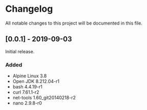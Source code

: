 # Changelog
All notable changes to this project will be documented in this file.



## [0.0.1] - 2019-09-03
Initial release.
### Added
- Alpine Linux 3.8
- Open JDK 8.212.04-r1 
- bash 4.4.19-r1 
- curl 7.61.1-r2
- net-tools 1.60_git20140218-r2 
- nano 2.9.8-r0

<!--
### Changed
### Removed
-->
